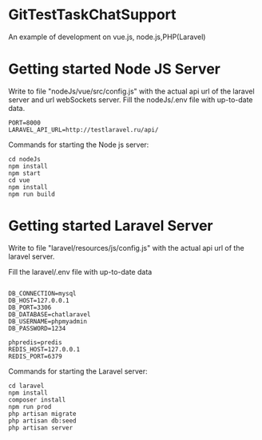 # GitTestTaskChatSupport
An example of development on vue.js, node.js,PHP(Laravel)
# Getting started Node JS Server 
Write to file "nodeJs/vue/src/config.js" with the actual api url of the laravel server and url webSockets server.
Fill the nodeJs/.env file with up-to-date data.
```
PORT=8000
LARAVEL_API_URL=http://testlaravel.ru/api/
```
Commands for starting the Node js server:
 ```terminal
cd nodeJs
npm install
npm start
cd vue
npm install
npm run build
 ```
# Getting started Laravel Server
Write to file "laravel/resources/js/config.js" with the actual api url of the laravel server.

Fill the laravel/.env file with up-to-date data
```

DB_CONNECTION=mysql
DB_HOST=127.0.0.1
DB_PORT=3306
DB_DATABASE=chatlaravel
DB_USERNAME=phpmyadmin
DB_PASSWORD=1234

phpredis=predis
REDIS_HOST=127.0.0.1
REDIS_PORT=6379

```
Commands for starting the Laravel server:
 ```terminal
cd laravel
npm install
composer install
npm run prod
php artisan migrate
php artisan db:seed
php artisan server
 ```
 
